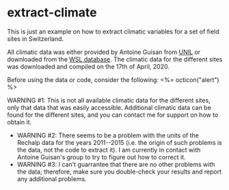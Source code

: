 # extract-climate
This is just an example on how to extract climatic variables for a set of field sites in Switzerland.

All climatic data was either provided by Antoine Guisan from [UNIL](https://www.unil.ch/dee/en/home/menuinst/people/group-leaders/prof-antoine-guisan.html) or downloaded from the [WSL database](http://chelsa-climate.org/). The climatic data for the different sites was downloaded and compiled on the 17th of April, 2020.

Before using the data or code, consider the following:
<span class="float-left text-red tooltipped tooltipped-n" aria-label="Does not meet accessibility standards"><%= octicon("alert") %></span> <div class="text-red mb-2"> WARNING #1: This is not all available climatic data for the different sites, only that data that was easily accessible. Additional climatic data can be found for the different sites, and you can contact me for support on how to obtain it. </div>
- WARNING #2: There seems to be a problem with the units of the Rechalp data for the years 2011--2015 (i.e. the origin of such problems is the data, not the code to extract it). I am currently in contact with Antoine Guisan's group to try to figure out how to correct it.
- WARNING #3: I can't guarrantee that there are no other problems with the data; therefore, make sure you double-check your results and report any additional problems.  


